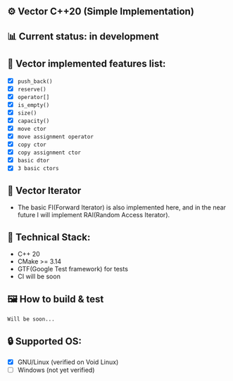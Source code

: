 ## ⚙️ Vector C++20 (Simple Implementation)

## 📊 Current status: in development
## 📜 Vector implemented features list:
- [x] `push_back()`
- [x] `reserve()`
- [x] `operator[]`
- [x] `is_empty()`
- [x] `size()`
- [x] `capacity()`
- [x] `move ctor`
- [x] `move assignment operator`
- [x] `copy ctor`
- [x] `copy assignment ctor`
- [x] `basic dtor`
- [x] `3 basic ctors`

## 🔗 Vector Iterator
- The basic FI(Forward Iterator) is also implemented here, and in the near future I will implement RAI(Random Access Iterator).

## 📑 Technical Stack:
- C++ 20
- CMake >= 3.14
- GTF(Google Test framework) for tests
- CI will be soon

## 🖼 How to build & test
`Will be soon...`

## 🔒 Supported OS:
- [x] GNU/Linux (verified on Void Linux)
- [ ] Windows (not yet verified)